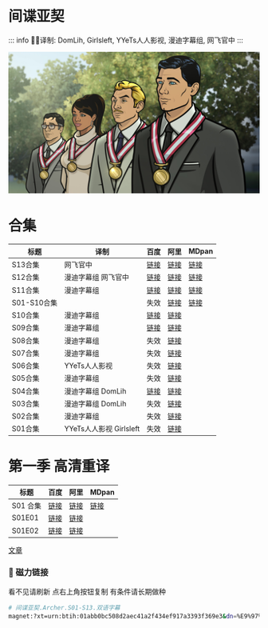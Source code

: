 # 间谍亚契

::: info
✍🏻译制: DomLih, Girlsleft, YYeTs人人影视, 漫迪字幕组, 网飞官中
:::

![Archer-Season-12-Premiere-Medal-Ceremony.jpeg](Archer-Season-12-Premiere-Medal-Ceremony.jpeg)

# 合集

| 标题 | 译制 | 百度 | 阿里 | MDpan |
| --- | --- | --- | --- | --- |
| S13合集 | 网飞官中 |[链接](https://pan.baidu.com/s/182s-bAXZEtH35CwrYw8LpQ?pwd=s8sq?pwd=s8sq) |[链接](https://www.aliyundrive.com/s/2iwqcH5UVW2) |[链接](https://mdpan.tk/zh-CN/%E9%97%B4%E8%B0%8D%E4%BA%9A%E5%A5%91/Season%2013/) |
| S12合集 | 漫迪字幕组 网飞官中 |[链接](https://pan.baidu.com/s/1TmN-Pi2IstKAQ3jjHXHWlA?pwd=9ryf) |[链接](https://www.aliyundrive.com/s/2iwqcH5UVW2) |[链接](https://mdpan.tk/%E9%97%B4%E8%B0%8D%E4%BA%9A%E5%A5%91/Season%2012) |
| S11合集 | 漫迪字幕组 |[链接](https://pan.baidu.com/s/10kfz9SUeA4CiSwjASlPXuQ?pwd=gs5h) |[链接](https://www.aliyundrive.com/s/2iwqcH5UVW2) |[链接](https://mdpan.tk/%E9%97%B4%E8%B0%8D%E4%BA%9A%E5%A5%91/Season%2011) |
| S01-S10合集 |  | 失效 |[链接](https://www.aliyundrive.com/s/2iwqcH5UVW2) |[链接](https://mdpan.tk/%E9%97%B4%E8%B0%8D%E4%BA%9A%E5%A5%91) |
| S10合集 | 漫迪字幕组 |[链接](https://pan.baidu.com/s/1aa2Vcq3pj5bE8PdBMyE5MA?pwd=33mb) |[链接](https://www.aliyundrive.com/s/2iwqcH5UVW2) |  |
| S09合集 | 漫迪字幕组 |[链接](https://pan.baidu.com/s/1yMXqTcyo0MssEJfuD5AAaQ?pwd=ew5n) |[链接](https://www.aliyundrive.com/s/2iwqcH5UVW2) |  |
| S08合集 | 漫迪字幕组 | 失效 |[链接](https://www.aliyundrive.com/s/2iwqcH5UVW2) |  |
| S07合集 | 漫迪字幕组 | 失效 |[链接](https://www.aliyundrive.com/s/2iwqcH5UVW2) |  |
| S06合集 | YYeTs人人影视 | 失效 |[链接](https://www.aliyundrive.com/s/2iwqcH5UVW2) |  |
| S05合集 | 漫迪字幕组 | 失效 |[链接](https://www.aliyundrive.com/s/2iwqcH5UVW2) |  |
| S04合集 | 漫迪字幕组 DomLih |[链接](https://pan.baidu.com/s/1-Ybr1NlpLqxgjPEXybdDdQ?pwd=33nm) |[链接](https://www.aliyundrive.com/s/2iwqcH5UVW2) |  |
| S03合集 | 漫迪字幕组 DomLih | 失效 |[链接](https://www.aliyundrive.com/s/2iwqcH5UVW2) |  |
| S02合集 | 漫迪字幕组 | 失效 |[链接](https://www.aliyundrive.com/s/2iwqcH5UVW2) |  |
| S01合集 | YYeTs人人影视 Girlsleft | 失效 |[链接](https://www.aliyundrive.com/s/2iwqcH5UVW2) |  |

# 第一季 高清重译

| 标题 | 百度 | 阿里 | MDpan |
| --- | --- | --- | --- |
| S01 合集 |[链接](https://pan.baidu.com/s/1JAq54wtHlG8cxanfFydb_A?pwd=aym3) |[链接](https://www.aliyundrive.com/s/NAE5eqNvDYh) |[链接](https://mdpan.tk/%E9%97%B4%E8%B0%8D%E4%BA%9A%E5%A5%91/Season%2001%201080p) |
| S01E01 |[链接](https://pan.baidu.com/s/1AhfB-QTJRsCP8m6Cj5F-KQ?pwd=en84) |[链接](https://www.aliyundrive.com/s/Ce23VevTSKZ) |  |
| S01E02 |[链接](https://pan.baidu.com/s/1QUoIx7yC6NNx2C7nPQqHjQ?pwd=ybv9) |[链接](https://www.aliyundrive.com/s/wYYV5yHkeUT) |  |

[文章](%E6%96%87%E7%AB%A0%2052f55561e2a34d5a950a609ac68dc38a.csv)

### 🧲 磁力链接

看不见请刷新 点右上角按钮复制 有条件请长期做种

```bash
# 间谍亚契.Archer.S01-S13.双语字幕
magnet:?xt=urn:btih:01abb0bc508d2aec41a2f434ef917a3393f369e3&dn=%E9%97%B4%E8%B0%8D%E4%BA%9A%E5%A5%91.Archer.S01-S13.%E5%8F%8C%E8%AF%AD%E5%AD%97%E5%B9%95&tr=http%3A%2F%2Falltorrents.net%3A80%2Fbt%2Fannounce.php&tr=http%3A%2F%2Fbluebird-hd.org%2Fannounce.php&tr=http%3A%2F%2Fwww.thetradersden.org%2Fforums%2Ftracker%2Fannounce.php&tr=http%3A%2F%2Ftracker.trancetraffic.com%3A80%2Fannounce.php&tr=http%3A%2F%2Firrenhaus.dyndns.dk%3A80%2Fannounce.php&tr=http%3A%2F%2F1337.abcvg.info%3A80%2Fannounce&tr=http%3A%2F%2Fbt.beatrice-raws.org%3A80%2Fannounce&tr=http%3A%2F%2Fwww.tribalmixes.com%3A80%2Fannounce.php&tr=http%3A%2F%2Fwww.wareztorrent.com%3A80%2Fannounce
```